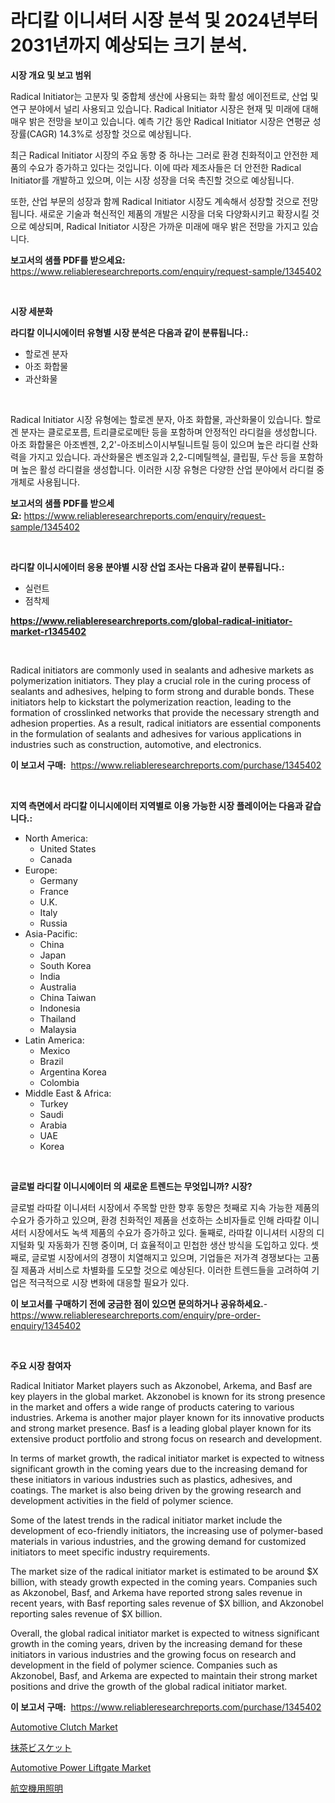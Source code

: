 <p><h1>라디칼 이니셔터 시장 분석 및 2024년부터 2031년까지 예상되는 크기 분석.</h1></p><p><strong>시장 개요 및 보고 범위</strong></p>
<p><p>Radical Initiator는 고분자 및 중합체 생산에 사용되는 화학 활성 에이전트로, 산업 및 연구 분야에서 널리 사용되고 있습니다. Radical Initiator 시장은 현재 및 미래에 대해 매우 밝은 전망을 보이고 있습니다. 예측 기간 동안 Radical Initiator 시장은 연평균 성장률(CAGR) 14.3%로 성장할 것으로 예상됩니다.</p><p>최근 Radical Initiator 시장의 주요 동향 중 하나는 그러로 환경 친화적이고 안전한 제품의 수요가 증가하고 있다는 것입니다. 이에 따라 제조사들은 더 안전한 Radical Initiator를 개발하고 있으며, 이는 시장 성장을 더욱 촉진할 것으로 예상됩니다.</p><p>또한, 산업 부문의 성장과 함께 Radical Initiator 시장도 계속해서 성장할 것으로 전망됩니다. 새로운 기술과 혁신적인 제품의 개발은 시장을 더욱 다양화시키고 확장시킬 것으로 예상되며, Radical Initiator 시장은 가까운 미래에 매우 밝은 전망을 가지고 있습니다.</p></p>
<p><strong>보고서의 샘플 PDF를 받으세요:</strong> <a href="https://www.reliableresearchreports.com/enquiry/request-sample/1345402">https://www.reliableresearchreports.com/enquiry/request-sample/1345402</a></p>
<p>&nbsp;</p>
<p><strong>시장 세분화</strong></p>
<p><strong>라디칼 이니시에이터 유형별 시장 분석은 다음과 같이 분류됩니다.:</strong></p>
<p><ul><li>할로겐 분자</li><li>아조 화합물</li><li>과산화물</li></ul></p>
<p>&nbsp;</p>
<p><p>Radical Initiator 시장 유형에는 할로겐 분자, 아조 화합물, 과산화물이 있습니다. 할로겐 분자는 클로로포름, 트리클로로메탄 등을 포함하며 안정적인 라디컬을 생성합니다. 아조 화합물은 아조벤젠, 2,2'-아조비스이시부틸니트릴 등이 있으며 높은 라디컬 산화력을 가지고 있습니다. 과산화물은 벤조일과 2,2-디메틸헥실, 클립필, 두산 등을 포함하며 높은 활성 라디컬을 생성합니다. 이러한 시장 유형은 다양한 산업 분야에서 라디컬 중개체로 사용됩니다.</p></p>
<p><strong>보고서의 샘플 PDF를 받으세요:</strong>&nbsp;<a href="https://www.reliableresearchreports.com/enquiry/request-sample/1345402">https://www.reliableresearchreports.com/enquiry/request-sample/1345402</a></p>
<p>&nbsp;</p>
<p><strong> 라디칼 이니시에이터 응용 분야별 시장 산업 조사는 다음과 같이 분류됩니다.:</strong></p>
<p><ul><li>실런트</li><li>점착제</li></ul></p>
<p><strong><a href="https://www.reliableresearchreports.com/global-radical-initiator-market-r1345402">https://www.reliableresearchreports.com/global-radical-initiator-market-r1345402</a></strong></p>
<p>&nbsp;</p>
<p><p>Radical initiators are commonly used in sealants and adhesive markets as polymerization initiators. They play a crucial role in the curing process of sealants and adhesives, helping to form strong and durable bonds. These initiators help to kickstart the polymerization reaction, leading to the formation of crosslinked networks that provide the necessary strength and adhesion properties. As a result, radical initiators are essential components in the formulation of sealants and adhesives for various applications in industries such as construction, automotive, and electronics.</p></p>
<p><strong>이 보고서 구매:</strong>&nbsp; <a href="https://www.reliableresearchreports.com/purchase/1345402">https://www.reliableresearchreports.com/purchase/1345402</a></p>
<p>&nbsp;</p>
<p><strong>지역 측면에서 라디칼 이니시에이터 지역별로 이용 가능한 시장 플레이어는 다음과 같습니다.:</strong></p>
<p><ul>
    <li>
        North America:
        <ul>
            <li>United States</li>
            <li>Canada</li>
        </ul>
    </li>
    <li>
        Europe:
        <ul>
            <li>Germany</li>
            <li>France</li>
            <li>U.K.</li>
            <li>Italy</li>
            <li>Russia</li>
        </ul>
    </li>
    <li>
        Asia-Pacific:
        <ul>
            <li>China</li>
            <li>Japan</li>
            <li>South Korea</li>
            <li>India</li>
            <li>Australia</li>
            <li>China Taiwan</li>
            <li>Indonesia</li>
            <li>Thailand</li>
            <li>Malaysia</li>
        </ul>
    </li>
    <li>
        Latin America:
        <ul>
            <li>Mexico</li>
            <li>Brazil</li>
            <li>Argentina Korea</li>
            <li>Colombia</li>
        </ul>
    </li>
    <li>
        Middle East & Africa:
        <ul>
            <li>Turkey</li>
            <li>Saudi</li>
            <li>Arabia</li>
            <li>UAE</li>
            <li>Korea</li>
        </ul>
    </li>
    </ul></p>
<p>&nbsp;</p>
<p><strong>글로벌 라디칼 이니시에이터 의 새로운 트렌드는 무엇입니까? 시장?</strong></p>
<p><p>글로벌 라따칼 이니셔터 시장에서 주목할 만한 향후 동향은 첫째로 지속 가능한 제품의 수요가 증가하고 있으며, 환경 친화적인 제품을 선호하는 소비자들로 인해 라따칼 이니셔터 시장에서도 녹색 제품의 수요가 증가하고 있다. 둘째로, 라따칼 이니셔터 시장의 디지털화 및 자동화가 진행 중이며, 더 효율적이고 민첩한 생산 방식을 도입하고 있다. 셋째로, 글로벌 시장에서의 경쟁이 치열해지고 있으며, 기업들은 저가격 경쟁보다는 고품질 제품과 서비스로 차별화를 도모할 것으로 예상된다. 이러한 트렌드들을 고려하여 기업은 적극적으로 시장 변화에 대응할 필요가 있다.</p></p>
<p><strong>이 보고서를 구매하기 전에 궁금한 점이 있으면 문의하거나 공유하세요.</strong>- <a href="https://www.reliableresearchreports.com/enquiry/pre-order-enquiry/1345402">https://www.reliableresearchreports.com/enquiry/pre-order-enquiry/1345402</a></p>
<p>&nbsp;</p>
<p><strong>주요 시장 참여자</strong></p>
<p><p>Radical Initiator Market players such as Akzonobel, Arkema, and Basf are key players in the global market. Akzonobel is known for its strong presence in the market and offers a wide range of products catering to various industries. Arkema is another major player known for its innovative products and strong market presence. Basf is a leading global player known for its extensive product portfolio and strong focus on research and development.</p><p>In terms of market growth, the radical initiator market is expected to witness significant growth in the coming years due to the increasing demand for these initiators in various industries such as plastics, adhesives, and coatings. The market is also being driven by the growing research and development activities in the field of polymer science.</p><p>Some of the latest trends in the radical initiator market include the development of eco-friendly initiators, the increasing use of polymer-based materials in various industries, and the growing demand for customized initiators to meet specific industry requirements.</p><p>The market size of the radical initiator market is estimated to be around $X billion, with steady growth expected in the coming years. Companies such as Akzonobel, Basf, and Arkema have reported strong sales revenue in recent years, with Basf reporting sales revenue of $X billion, and Akzonobel reporting sales revenue of $X billion.</p><p>Overall, the global radical initiator market is expected to witness significant growth in the coming years, driven by the increasing demand for these initiators in various industries and the growing focus on research and development in the field of polymer science. Companies such as Akzonobel, Basf, and Arkema are expected to maintain their strong market positions and drive the growth of the global radical initiator market.</p></p>
<p><strong>이 보고서 구매:</strong>&nbsp;&nbsp;<a href="https://www.reliableresearchreports.com/purchase/1345402">https://www.reliableresearchreports.com/purchase/1345402</a></p>
<p><p><a href="https://www.linkedin.com/pulse/automotive-clutch-market-size-growing-forecasted-period-uw18e?trackingId=GSJe4hNgrP9AT%2Fn17afCGw%3D%3D">Automotive Clutch Market</a></p><p><a href="https://github.com/one-cool-chick/Market-Research-Report-List-1/blob/main/413639322105.md">抹茶ビスケット</a></p><p><a href="https://www.linkedin.com/pulse/automotive-power-liftgate-market-provides-detailed-segmentation-fcwxe?trackingId=QxOauTvzR7MPCewzSAYxpQ%3D%3D">Automotive Power Liftgate Market</a></p><p><a href="https://medium.com/@samleite85/%E8%88%AA%E7%A9%BA%E6%A9%9F%E3%83%A9%E3%82%A4%E3%83%86%E3%82%A3%E3%83%B3%E3%82%B0%E5%B8%82%E5%A0%B4%E3%81%AE%E5%88%86%E6%9E%90%E3%81%8A%E3%82%88%E3%81%B32024%E5%B9%B4%E3%81%8B%E3%82%892031%E5%B9%B4%E3%81%BE%E3%81%A7%E3%81%AE%E4%BA%88%E6%B8%AC%E3%81%95%E3%82%8C%E3%82%8B%E8%A6%8F%E6%A8%A1-a8c79977e6e4">航空機用照明</a></p></p>